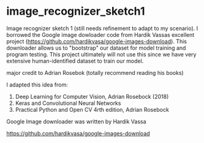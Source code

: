 # image_recognizer_sketch1

Image recognizer sketch 1 (still needs refinement to adapt to my scenario).  I borrowed the Google image dowloader code from Hardik Vassas excellent project (https://github.com/hardikvasa/google-images-download).  This downloader allows us to "bootstrap" our dataset for model training and program testing.  This project ultimately will not use this since we have very extensive human-identified dataset to train our model.

major credit to Adrian Rosebok (totally recommend reading his books)

I adapted this idea from:

  1. Deep Learning for Computer Vision, Adrian Rosebock (2018)
  2. Keras and Convolutional Neural Networks
  3. Practical Python and Open CV 4rth edition, Adrian Rosebock

Google Image downloader was written by Hardik Vassa

https://github.com/hardikvasa/google-images-download
